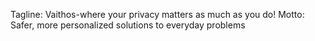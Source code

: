 Tagline:
Vaithos-where your privacy matters as much as you do!
Motto:
Safer, more personalized solutions to everyday problems